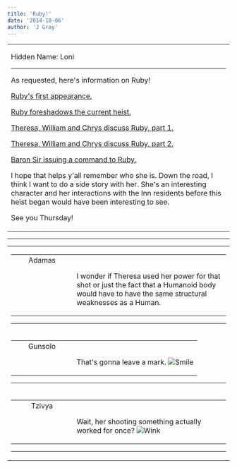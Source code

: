 ```yaml
---
title: 'Ruby!'
date: '2014-10-06'
author: 'J Gray'
---
```


<div>
<!-- Main content here -->
<table border="0" class="post"><tbody><tr><td>
   
   <div class="post_body">
       <p>Hidden Name: Loni</p><hr><p>As requested, here's information on Ruby!</p><p><a href="/comics/397/" target="_blank">Ruby's first appearance.</a></p><p><a href="/comics/445/" target="_blank">Ruby foreshadows the current heist.</a></p><p><a href="/comics/466/" target="_blank">Theresa, William and Chrys discuss Ruby, part 1.</a></p><p><a href="/comics/466/" target="_blank">Theresa, William and Chrys discuss Ruby, part 2.</a></p><p><a href="/comics/472/" target="_blank">Baron Sir issuing a command to Ruby.</a></p><p>I hope that helps y'all remember who she is. Down the road, I think I want to do a side story with her. She's an interesting character and her interactions with the Inn residents before this heist began would have been interesting to see.</p><p>See you Thursday!</p>
   </div>
   </td></tr>
   </tbody></table><hr><table style="width:100%; border:0;" class="comment_table"><tbody><tr><td width="100%"><a name=""> </a><div style="width:100%;" class="comment"><table border="0" width="100%"><tbody><tr><td align="center" valign="top" width="125">
<span class="comment_title"><center>Adamas<br></center><a name="1729">&nbsp;</a></span><br>
<center><img src="https://www.gravatar.com/avatar.php?gravatar_id=63b5da7dbecbf4a2fac891b8f15ccbc4&amp;default=http%3A%2F%2Fmysteriesofthearcana.com%2Ftemplates%2Fmain%2Fimages%2Favatar.gif&amp;size=80&amp;rating=g" border="0" alt=""></center>
</td>
<td valign="top">


<p class="comment_text"> </p><p class="comment_text"><br> I wonder if Theresa used her power for that shot or just the fact that a Humanoid body would have to have the same structural weaknesses as a Human.<br></p>
 

</td></tr></tbody></table>
<hr></div></td></tr><tr><td width="100%"><a name=""> </a><div style="width:100%;" class="comment"><table border="0" width="100%"><tbody><tr><td align="center" valign="top" width="125">
<span class="comment_title"><center>Gunsolo<br></center><a name="1730">&nbsp;</a></span><br>
<center><img src="https://www.gravatar.com/avatar.php?gravatar_id=a94f16ab08c7abb74820e668722a5ffc&amp;default=http%3A%2F%2Fmysteriesofthearcana.com%2Ftemplates%2Fmain%2Fimages%2Favatar.gif&amp;size=80&amp;rating=g" border="0" alt=""></center>
</td>
<td valign="top">


<p class="comment_text"> </p><p class="comment_text"><br> That's gonna leave a mark. <img src="/smilies/smile.gif" alt="Smile" border="0"><br></p>
 

</td></tr></tbody></table>
<hr></div></td></tr><tr><td width="100%"><a name=""> </a><div style="width:100%;" class="comment"><table border="0" width="100%"><tbody><tr><td align="center" valign="top" width="125">
<span class="comment_title"><center>Tzivya<br></center><a name="1731">&nbsp;</a></span><br>
<center><img src="https://www.gravatar.com/avatar.php?gravatar_id=f0beecd5e42c309889dc06a423f37ad3&amp;default=http%3A%2F%2Fmysteriesofthearcana.com%2Ftemplates%2Fmain%2Fimages%2Favatar.gif&amp;size=80&amp;rating=g" border="0" alt=""></center>
</td>
<td valign="top">


<p class="comment_text"> </p><p class="comment_text"><br> Wait, her shooting something actually worked for once? <img src="/smilies/wink1.gif" alt="Wink" border="0"><br></p>
 

</td></tr></tbody></table>
<hr></div></td></tr></tbody></table>
<!-- End main content -->
              </div>
